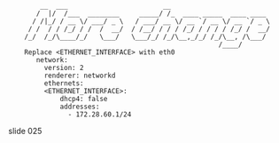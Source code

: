             __  ___                        __
           /  |/  /___  ________     _____/ /_  ____ _____  ____ ____
          / /|_/ / __ \/ ___/ _ \   / ___/ __ \/ __ `/ __ \/ __ `/ _ \
         / /  / / /_/ / /  /  __/  / /__/ / / / /_/ / / / / /_/ /  __/
        /_/  /_/\____/_/   \___/   \___/_/ /_/\__,_/_/ /_/\__, /\___/
                                                         /____/
        Replace <ETHERNET_INTERFACE> with eth0
           network:
             version: 2
             renderer: networkd
             ethernets:
             <ETHERNET_INTERFACE>:
                 dhcp4: false
                 addresses:
                   - 172.28.60.1/24

















































































slide 025
